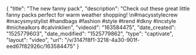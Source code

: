 {
    "title": "The new fanny pack",
    "description": "Check out these great little fanny packs perfect for warm weather shopping! \n#macysstylecrew #macysmystylist #handbags #fashion #style #trend #dkny #incstyle #michealkors #calvinklien",
    "videoid": "163584475",
    "date_created": "1525779603",
    "date_modified": "1525779862",
    "type": "captivate",
    "layout": "video",
    "url": "\/v\/3147f8f1-3218-4a30-901f-eed67f82926c\/163584475"
}